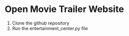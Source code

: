 # **Open Movie Trailer Website**
1. Clone the github repository
2. Run the entertainment_center.py file

